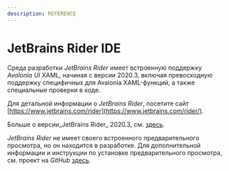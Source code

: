 ```yaml
---
description: REFERENCE
---
```


# JetBrains Rider IDE

Среда разработки _JetBrains Rider_ имеет встроенную поддержку _Avalonia UI_ XAML, начиная с версии 2020.3, включая превосходную поддержку специфичных для Avalonia XAML-функций, а также специальные проверки в коде.

Для детальной информации о _JetBrains Rider_, посетите сайт [https://www.jetbrains.com/rider](https://www.jetbrains.com/rider/).

Больше о версии_JetBrains Rider_ 2020.3, см. [здесь](https://www.jetbrains.com/rider/whatsnew/2020-3/#version-2020-3-avalonia-support).

_JetBrains Rider_ не имеет своего встроенного предварительного просмотра, но он находится в разработке. Для дополнительной информации и инструкции по установке предварительного просмотра, см. проект на _GitHub_ [здесь](https://github.com/ForNeVeR/AvaloniaRider).
